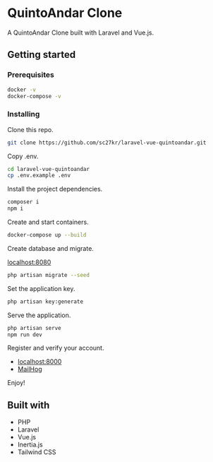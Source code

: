 # QuintoAndar Clone

A QuintoAndar Clone built with Laravel and Vue.js.

## Getting started

### Prerequisites
```bash
docker -v
docker-compose -v
```

### Installing

Clone this repo.

```bash
git clone https://github.com/sc27kr/laravel-vue-quintoandar.git
```

Copy .env.

```bash
cd laravel-vue-quintoandar
cp .env.example .env
```

Install the project dependencies.

```bash
composer i
npm i
```

Create and start containers.

```bash
docker-compose up --build
```

Create database and migrate.

[localhost:8080](http://localhost:8080)

```bash
php artisan migrate --seed
```

Set the application key.

```bash
php artisan key:generate
```

Serve the application.

```bash
php artisan serve
npm run dev
```

Register and verify your account.

* [localhost:8000](http://localhost:8000)
* [MailHog](http://localhost:8025)

Enjoy!

## Built with

* PHP
* Laravel
* Vue.js
* Inertia.js
* Tailwind CSS
